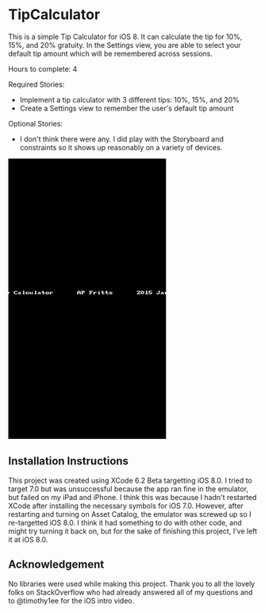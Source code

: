 TipCalculator
=============

This is a simple Tip Calculator for iOS 8. It can calculate the tip for 10%, 15%, and 20% gratuity. In the Settings view, you are able to select your default tip amount which will be remembered across sessions.

Hours to complete: 4

Required Stories:

- Implement a tip calculator with 3 different tips: 10%, 15%, and 20%
- Create a Settings view to remember the user's default tip amount

Optional Stories:

- I don't think there were any. I did play with the Storyboard and constraints so it shows up reasonably on a variety of devices.

![Tip Calculator Screencast](https://github.com/apfritts/TipCalculator/raw/master/Screencast.gif)

Installation Instructions
-------------------------

This project was created using XCode 6.2 Beta targetting iOS 8.0. I tried to target 7.0 but was unsuccessful because the app ran fine in the emulator, but failed on my iPad and iPhone. I think this was because I hadn't restarted XCode after installing the necessary symbols for iOS 7.0. However, after restarting and turning on Asset Catalog, the emulator was screwed up so I re-targetted iOS 8.0. I think it had something to do with other code, and might try turning it back on, but for the sake of finishing this project, I've left it at iOS 8.0.

Acknowledgement
---------------

No libraries were used while making this project. Thank you to all the lovely folks on StackOverflow who had already answered all of my questions and to @timothy1ee for the iOS intro video.
